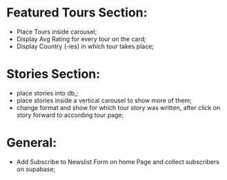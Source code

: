 # Featured Tours Section:

- Place Tours inside carousel;
- Display Avg Rating for every tour on the card;
- Display Country (-ies) in which tour takes place;

# Stories Section:

- place stories into db,;
- place stories inside a vertical carousel to show more of them;
- change format and show for which tour story was written, after click on story forward to according tour page;

# General:

- Add Subscribe to Newslist Form on home Page and collect subscribers on supabase;
